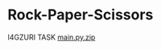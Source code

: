 # Rock-Paper-Scissors
I4GZURI TASK
[main.py.zip](https://github.com/Deji98/Rock-Paper-Scissors/files/8822702/main.py.zip)
